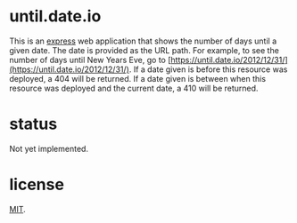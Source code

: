 # until.date.io

This is an [express](https://expressjs.com/) web application that
shows the number of days until a given date. The date is provided as
the URL path. For example, to see the number of days until New Years
Eve, go to
[https://until.date.io/2012/12/31/](https://until.date.io/2012/12/31/). If
a date given is before this resource was deployed, a 404 will be
returned. If a date given is between when this resource was deployed
and the current date, a 410 will be returned.

# status

Not yet implemented.

# license

[MIT](http://benatkin.mit-license.org/).
